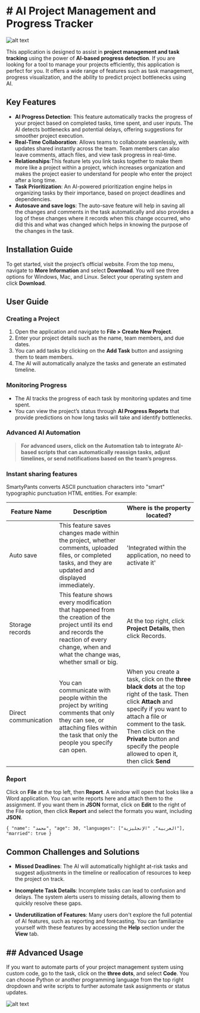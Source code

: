 ﻿# # AI Project Management and Progress Tracker

![alt text](https://media.licdn.com/dms/image/v2/D4D12AQHAzpZZDBIkfA/article-cover_image-shrink_720_1280/article-cover_image-shrink_720_1280/0/1710486640359?e=2147483647&v=beta&t=9iRUJ8yBIVaBKctslR9DBFXaD7R21PBHugsefN3ZcoM)

This application is designed to assist in **project management and task tracking** using the power of **AI-based progress detection**. If you are looking for a tool to manage your projects efficiently, this application is perfect for you. It offers a wide range of features such as task management, progress visualization, and the ability to predict project bottlenecks using AI.

## Key Features

- **AI Progress Detection**: This feature automatically tracks the progress of your project based on completed tasks, time spent, and user inputs. The AI detects bottlenecks and potential delays, offering suggestions for smoother project execution.
- **Real-Time Collaboration**: Allows teams to collaborate seamlessly, with updates shared instantly across the team. Team members can also leave comments, attach files, and view task progress in real-time.
- **Relationships**:This feature lets you link tasks together to make them more like a project within a project, which increases organization and makes the project easier to understand for people who enter the project after a long time.
 - **Task Prioritization**: An AI-powered prioritization engine helps in organizing tasks by their importance, based on project deadlines and dependencies.
- **Autosave and save logs**: The auto-save feature will help in saving all the changes and comments in the task automatically and also provides a log of these changes where it records when this change occurred, who did this and what was changed which helps in knowing the purpose of the changes in the task.

## Installation Guide

To get started, visit the project’s official website. From the top menu, navigate to **More Information** and select **Download**. You will see three options for Windows, Mac, and Linux. Select your operating system and click **Download**.

## User Guide

### Creating a Project
1.  Open the application and navigate to **File > Create New Project**.
2. Enter your project details such as the name, team members, and due dates.
3. You can add tasks by clicking on the **Add Task** button and assigning them to team members.
4.  The AI will automatically analyze the tasks and generate an estimated timeline.

### Monitoring Progress
-   The AI tracks the progress of each task by monitoring updates and time spent.
-   You can view the project’s status through **AI Progress Reports** that provide predictions on how long tasks will take and identify bottlenecks.

### Advanced AI Automation
>**For advanced users, click on the **Automation** tab to integrate AI-based scripts that can automatically reassign tasks, adjust timelines, or send notifications based on the team’s progress**.

### Instant sharing features

SmartyPants converts ASCII punctuation characters into "smart" typographic punctuation HTML entities. For example:

|       Feature Name    |Description             |Where is the property located?                         |
|----------------|-------------------------------|-----------------------------|
|Auto save|This feature saves changes made within the project, whether comments, uploaded files, or completed tasks, and they are updated and displayed immediately.|'Integrated within the application, no need to activate it'|
|Storage records|This feature shows every modification that happened from the creation of the project until its end and records the reaction of every change, when and what the change was, whether small or big.            |At the top right, click **Project Details**, then click Records.            |
|Direct communication          |You can communicate with people within the project by writing comments that only they can see, or attaching files within the task that only the people you specify can open.|When you create a task, click on the **three black dots** at the top right of the task. Then click **Attach** and specify if you want to attach a file or comment to the task. Then click on the **Private** button and specify the people allowed to open it, then click **Send**|

### ٌReport
Click on **File** at the top left, then **Report**. A window will open that looks like a Word application. You can write reports here and attach them to the assignment. If you want them in **JSON** format, click on **Edit** to the right of the File option, then click **Report** and select the formats you want, including **JSON**.

`{
  "name": "محمد",
  "age": 30,
  "languages": ["العربية", "الإنجليزية"],
  "married": true
}`



## Common Challenges and Solutions

- **Missed Deadlines**: The AI will automatically highlight at-risk tasks and suggest adjustments in the timeline or reallocation of resources to keep the project on track.

- **Incomplete Task Details**: Incomplete tasks can lead to confusion and delays. The system alerts users to missing details, allowing them to quickly resolve these gaps.

- **Underutilization of Features**: Many users don't explore the full potential of AI features, such as reporting and forecasting. You can familiarize yourself with these features by accessing the **Help** section under the **View** tab.

## ## Advanced Usage

If you want to automate parts of your project management system using custom code, go to the task, click on the **three dots**, and select **Code**. You can choose Python or another programming language from the top right dropdown and write scripts to further automate task assignments or status updates.


![alt text](https://getfullyfunded.com/wp-content/uploads/2015/12/thank-you-2-500x334.jpg)


